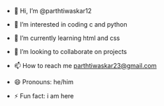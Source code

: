 - 👋 Hi, I’m @parthtiwaskar12
- 👀 I’m interested in coding c and python 
- 🌱 I’m currently learning html and css
- 💞️ I’m looking to collaborate on projects

- 📫 How to reach me parthtiwaskar23@gmail.com
- 😄 Pronouns: he/him
- ⚡ Fun fact: i am here

<!---
parthtiwaskar12/parthtiwaskar12 is a ✨ special ✨ repository because its `README.md` (this file) appears on your GitHub profile.
You can click the Preview link to take a look at your changes.
--->

